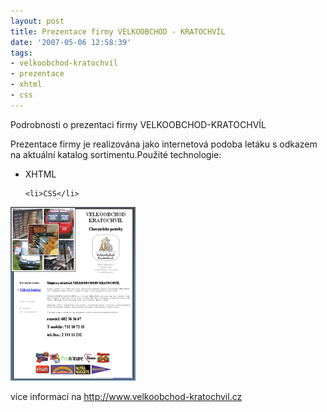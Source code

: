 ```yaml
---
layout: post
title: Prezentace firmy VELKOOBCHOD - KRATOCHVÍL
date: '2007-05-06 12:58:39'
tags:
- velkoobchod-kratochvíl
- prezentace
- xhtml
- css
---
```


Podrobnosti o prezentaci firmy VELKOOBCHOD-KRATOCHVÍL


<p>Prezentace firmy je realizována jako internetová podoba letáku
s odkazem na aktuální katalog sortimentu.Použité technologie:</p>

<ul>
	<li>XHTML</li>

	<li>CSS</li>
</ul>

<div><img src="/images/4.png" alt="VELKOOBCHOD-KRATOCHVÍL" /></div>

<p>více informací na <a href="http://www.velkoobchod-kratochvil.cz">http://www.vel­koobchod-kratochvil.cz</a></p>

